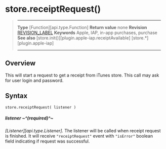 
# store.receiptRequest()

> --------------------- ------------------------------------------------------------------------------------------
> __Type__              [Function][api.type.Function]
> __Return value__      none
> __Revision__          [REVISION_LABEL](REVISION_URL)
> __Keywords__          Apple, IAP, in-app purchases, purchase
> __See also__          [store.init()][plugin.apple-iap.receiptAvailable]
>						[store.*][plugin.apple-iap]
> --------------------- ------------------------------------------------------------------------------------------



## Overview

This will start a request to get a receipt from iTunes store. This call may ask for user login and password.


## Syntax

	store.receiptRequest( listener )

##### listener ~^(required)^~
_[Listener][api.type.Listener]._ The listener will be called when receipt request is finished. It will receive `"receiptRequest"` event with `"isError"` boolean field indicating if request was successful.

